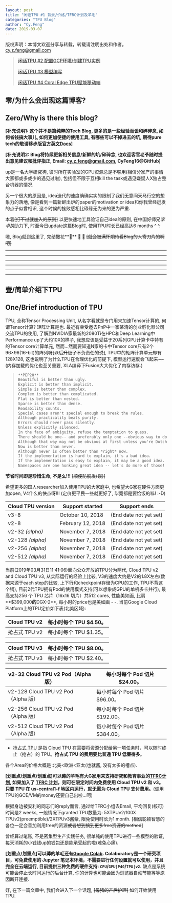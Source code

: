 ```yaml
---
layout: post
title: "闲话TPU #1 背景/价格/TFRC计划及羊毛"
categories: "TPU Blog"
author: "Cy.Feng"
date: 2019-03-07
---
```


版权声明：本博文欢迎分享与转载，转载请注明出处和作者。<cy.z.feng@gmail.com>

> [闲话TPU #2 配置GCP环境/创建TPU实例](http://cyfeng.science/tpu/blog/2019/03/06/Chat-about-TPU-2.html)
>
> [闲话TPU #3 模型编写](http://cyfeng.science/tpu/blog/2019/03/05/Chat-about-TPU-3.html)
>
> [闲话TPU #4 Coral Edge TPU赋能移动端](http://cyfeng.science/tpu/blog/2019/03/04/Chat-about-TPU-4.html)

## 零/为什么会出现这篇博客?

## Zero/Why is there this blog?

**[补充说明1: 这个并不是篇纯粹的Tech Blog, 更多的是一些经验而谈和碎碎念, 如何省钱搞大事儿, 如何更加便捷的使用工具, 有哪些可以不掉进去的坑, 期待pure tech的敬请移步版[官方英文Docs](https://cloud.google.com/tpu/docs/?hl=zh-cn)]**

**[补充说明2: Blog将持续更新相关信息/新鲜的坑/碎碎念, 也欢迎客官老爷随时提出意见建议和批评指正, Email: cy.z.feng@gmail.com, CyFeng16@GitHub]**

up是一名大学研究狗, 彼时所在实验室的GPU资源总是不够用(相信分家产的事情大家都或多或少的遇见过啦), 包括但不限于互相kill the task或遇见嫌疑人X独占整台机器的情况.

另一个很大的原因是, idea迭代的速度确确实实的限制了我们无意间天马行空的想象力的落地, 像是看到一篇新鲜出炉的paper的motivation or idea和你我曾经迸发的点子似曾相识, 这个时候的挫败感相比碌碌无为来的更为严重. 

本着~~[打不过就加入的原则]~~ 以更快速地工具验证自己idea的原则, 在中国好师兄*李卓换*助力下, 时至今日update这篇Blog时, 使用TPU时长已经高达6 months ^ ^.

嗯, Blog就到这里了, 完结撒花**:tada:** **:tada:** **:tada:** ~~[就会被满怀期待看Blog的人寄刀片的啊吧]~~

---

---

---

---

---

---

## 壹/简单介绍下TPU

## One/Brief introduction of TPU

TPU, 全称Tensor Processing Unit, 从名字看就是专门用来加速Tensor计算的, 何谓Tensor计算? 矩阵计算是也. 最近有幸受邀去PnP中一家某清的创业孵化器公司交流TPU的使用, 了解到NVIDIA家最新的2080Ti在HPC和Deep Learning中Performance up了大约10X的样子, 我想应该是受益于20系列GPU计算卡中特有的Tensor core计算单元, 然而…然而要知道N家的卡中Tensor core只有2个96×96(16-bit)的阵列呀~~[以后升级了不负责任的说]~~, TPU中的矩阵计算单元却有128X128, 这也说明了为什么TPU在合理优化的前提下, 模型运行速度会飞起来~~(内存加载的优化也至关重要, XLA编译下Fusion大大优化了内存访存.)

> ```markdown
> **PEP20**
> Beautiful is better than ugly.
> Explicit is better than implicit.
> Simple is better than complex.
> Complex is better than complicated.
> Flat is better than nested.
> Sparse is better than dense.
> Readability counts.
> Special cases aren't special enough to break the rules.
> Although practicality beats purity.
> Errors should never pass silently.
> Unless explicitly silenced.
> In the face of ambiguity, refuse the temptation to guess.
> There should be one-- and preferably only one --obvious way to do it.
> Although that way may not be obvious at first unless you're Dutch.
> Now is better than never.
> Although never is often better than *right* now.
> If the implementation is hard to explain, it's a bad idea.
> If the implementation is easy to explain, it may be a good idea.
> Namespaces are one honking great idea -- let's do more of those!
> ```

**节省时间即是珍惜生命, 不是么!!!** ~~[顺便防脱发(误)]~~

希望更多的国人researcher加入使用TPU的大家庭中, 也希望大G家在硬件方面更加open, V4什么的快点呀!!! (定价更平民一些就更好了, 毕竟都是要恰饭的嘛! :-D)

| Cloud TPU version | Support started   | Support ends           |
| ----------------- | ----------------- | ---------------------- |
| v3-8              | October 10, 2018  | (End date not yet set) |
| v2-8              | February 12, 2018 | (End date not yet set) |
| v2-32 *(alpha)*   | November 7, 2018  | (End date not yet set) |
| v2-128 *(alpha)*  | November 7, 2018  | (End date not yet set) |
| v2-256 *(alpha)*  | November 7, 2018  | (End date not yet set) |
| v2-512 *(alpha)*  | November 7, 2018  | (End date not yet set) |

当前(2019年03月31日11:41:06)面向公众开放的TPU分为两代, Cloud TPU v2 and Cloud TPU v3, 从实际运行的经验上比较, V3的速度大约是V2的1.8X左右(数据来源于each step的比较, 上下行和checkpoint存储为CPU的工作, TPU不背这个锅), 目前2代TPU拥有Pod的使用模式支持(可以想象成GPU的单机多卡并行), 最高支持256 个 TPU 芯片（16x16 切片）共512 cores, 性能美如画, 比肩**$399,000**的**DGX-2**, 每小时的price也是美如画 - -. 当前Google Cloud Platform上的TPU定价如下表(北美区域): 

| Cloud TPU v2  | 每小时每个 TPU $4.50。 |
| ------------- | ---------------------- |
| 抢占式 TPU v2 | 每小时每个 TPU $1.35。 |

| Cloud TPU v3  | 每小时每个 TPU $8.00。 |
| ------------- | ---------------------- |
| 抢占式 TPU v3 | 每小时每个 TPU $2.40。 |

| v2-32 Cloud TPU v2 Pod（Alpha 版）  | 每小时每个 Pod 切片 $24.00。  |
| ----------------------------------- | ----------------------------- |
| v2-128 Cloud TPU v2 Pod（Alpha 版） | 每小时每个 Pod 切片 $96.00。  |
| v2-256 Cloud TPU v2 Pod（Alpha 版） | 每小时每个 Pod 切片 $192.00。 |
| v2-512 Cloud TPU v2 Pod（Alpha 版） | 每小时每个 Pod 切片 $384.00。 |

- [抢占式 TPU](https://cloud.google.com/tpu/docs/preemptible?hl=zh-cn) 是指 Cloud TPU 在需要将资源分配给另一项任务时，可以随时终止（抢占）的 TPU。__抢占式 TPU 的费用要比普通 TPU 低廉得多__。

各个Area的价格大概是 北美<欧洲<亚太(也就酱, 没有太多的槽点).

**[划重点/划重点/划重点]可以薅的羊毛有大G家用来支持研究和教育事业的[TFRC计划](https://www.tensorflow.org/tfrc), 如果加入了 [TFRC 计划](https://www.tensorflow.org/tfrc/?hl=zh-cn)，则可在限定时间内免费使用 Cloud TPU v2 和 v3。只要 TPU 在 us-central1-f 地区内运行，就无需为 Cloud TPU 支付费用。**(调用TPU的GCE/VM的money还要自己出啦…呵)

根据身边被安利的同志们的reply而言, 通过给TFRC小组去Email, 平均回复(核可)时间是2 weeks, 一般情况下granted TPU数量为: 5XTPUv2/100X TPUv2(preemptible)/2XTPUv3酱紫, 限免使用时长为1 month. [相信聪颖智慧的各位一定会善加利用free的资源~~或者想到搞到更多free资源的method~~]

曾经算过笔账, 不是密集型生产实践任务, 很单纯的使用TPU进行一些模型的验证, 每天消耗的小钱钱up的钱包还是能承受起的啦(难免心痛).

**[划重点/划重点]可以薅的羊毛还有[Google Colab](https://colab.research.google.com/). Colaboratory是一个研究项目，可免费使用的 Jupyter 笔记本环境，不需要进行任何设置就可以使用，并且完全在云端运行, 目前提供三种免费的硬件支持: `CPU`/`GPU|P40`/`TPU|v2`.** 缺点是系统可能会停止长时间运行的后台计算, 你的计算也可能会因为浏览器自动节能等等原因断开连接.

好, 在下一篇文章中, 我们会进入下一个话题, ~~[母猪的产后护理]~~ 如何开始使用TPU.